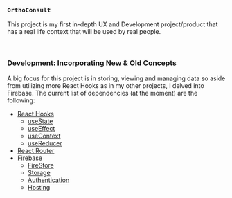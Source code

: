 ### `OrthoConsult`

This project is my first in-depth UX and Development project/product that has a real life context that will be used by real people.

<br />

### Development: Incorporating New & Old Concepts

A big focus for this project is in storing, viewing and managing data so aside from utilizing more React Hooks as in my other projects, I delved into Firebase. The current list of dependencies (at the moment) are the following:

- [React Hooks](https://reactjs.org/docs/hooks-reference.html#useeffect)
  - [useState](https://reactjs.org/docs/hooks-reference.html#usestate)
  - [useEffect](https://reactjs.org/docs/hooks-reference.html#useeffect)
  - [useContext](https://reactjs.org/docs/hooks-reference.html#usecontext)
  - [useReducer](https://reactjs.org/docs/hooks-reference.html#usereducer)
- [React Router](https://reactrouter.com/web/guides/quick-start)
- [Firebase](https://firebase.google.com/)
  - [FireStore](https://firebase.google.com/products/firestore)
  - [Storage](https://firebase.google.com/products/storage)
  - [Authentication](https://firebase.google.com/products/auth)
  - [Hosting](https://firebase.google.com/products/hosting)

<br />

